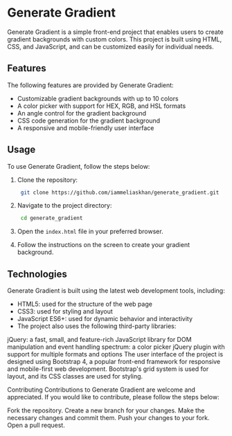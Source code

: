 # Generate Gradient
Generate Gradient is a simple front-end project that enables users to create gradient backgrounds with custom colors. This project is built using HTML, CSS, and JavaScript, and can be customized easily for individual needs.

## Features
The following features are provided by Generate Gradient:

- Customizable gradient backgrounds with up to 10 colors
- A color picker with support for HEX, RGB, and HSL formats
- An angle control for the gradient background
- CSS code generation for the gradient background
- A responsive and mobile-friendly user interface
## Usage
To use Generate Gradient, follow the steps below:

1. Clone the repository:
   ```bash
    git clone https://github.com/iammeliaskhan/generate_gradient.git
    ```
2. Navigate to the project directory:
   ```bash
    cd generate_gradient
    ```
3. Open the `index.html` file in your preferred browser.

4. Follow the instructions on the screen to create your gradient background.

## Technologies
Generate Gradient is built using the latest web development tools, including:

- HTML5: used for the structure of the web page
- CSS3: used for styling and layout
- JavaScript ES6+: used for dynamic behavior and interactivity
- The project also uses the following third-party libraries:

jQuery: a fast, small, and feature-rich JavaScript library for DOM manipulation and event handling
spectrum: a color picker jQuery plugin with support for multiple formats and options
The user interface of the project is designed using Bootstrap 4, a popular front-end framework for responsive and mobile-first web development. Bootstrap's grid system is used for layout, and its CSS classes are used for styling.

Contributing
Contributions to Generate Gradient are welcome and appreciated. If you would like to contribute, please follow the steps below:

Fork the repository.
Create a new branch for your changes.
Make the necessary changes and commit them.
Push your changes to your fork.
Open a pull request.
